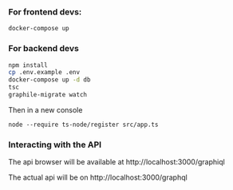 ### For frontend devs:
`docker-compose up`

### For backend devs
``` bash
npm install
cp .env.example .env
docker-compose up -d db
tsc
graphile-migrate watch
```
Then in a new console
```
node --require ts-node/register src/app.ts
```

### Interacting with the API
The api browser will be available at http://localhost:3000/graphiql

The actual api will be on http://localhost:3000/graphql
